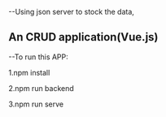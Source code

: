 --Using json server to stock the data,

An CRUD application(Vue.js)
------------------------------------------------------------------------

--To run this APP:

1.npm install

2.npm run backend

3.npm run serve





